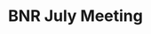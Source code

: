---
title : "BNR July Meeting"
subtitle :
params:
  event_date : "July 18th"
  event_time : "5:30 PM - 7:00 PM"
  event_location : "Phoenix Insurance Office"
  event_address : "5100 Westheimer, Houston, TX" 
  event_special: "Guest Speaker - Pilar Romero"
  event_details: "with New York Life Insurance Company"
  tags:
---